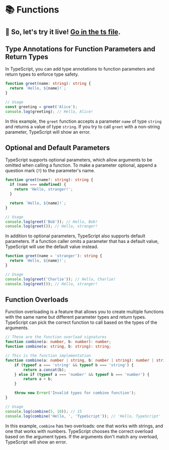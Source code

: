 # 📚 Functions

## 🎯 So, let's try it live! [Go in the ts file](./functions.ts).

## Type Annotations for Function Parameters and Return Types

In TypeScript, you can add type annotations to function parameters and return types to enforce type safety.

```typescript
function greet(name: string): string {
  return `Hello, ${name}!`;
}

// Usage
const greeting = greet('Alice');
console.log(greeting); // Hello, Alice!
```

In this example, the `greet` function accepts a parameter `name` of type `string` and returns a value of type `string`. If you try to call `greet` with a non-string parameter, TypeScript will show an error.

## Optional and Default Parameters

TypeScript supports optional parameters, which allow arguments to be omitted when calling a function. To make a parameter optional, append a question mark (`?`) to the parameter's name.

```typescript
function greet(name?: string): string {
  if (name === undefined) {
    return 'Hello, stranger!';
  }

  return `Hello, ${name}!`;
}

// Usage
console.log(greet('Bob')); // Hello, Bob!
console.log(greet()); // Hello, stranger!
```

In addition to optional parameters, TypeScript also supports default parameters. If a function caller omits a parameter that has a default value, TypeScript will use the default value instead.

```typescript
function greet(name = 'stranger'): string {
  return `Hello, ${name}!`;
}

// Usage
console.log(greet('Charlie')); // Hello, Charlie!
console.log(greet()); // Hello, stranger!
```

## Function Overloads

Function overloading is a feature that allows you to create multiple functions with the same name but different parameter types and return types. TypeScript can pick the correct function to call based on the types of the arguments.

```typescript
// These are the function overload signatures
function combine(a: number, b: number): number;
function combine(a: string, b: string): string;

// This is the function implementation
function combine(a: number | string, b: number | string): number | string {
    if (typeof a === 'string' && typeof b === 'string') {
        return a.concat(b);
    } else if (typeof a === 'number' && typeof b === 'number') {
        return a + b;
    }

    throw new Error('Invalid types for combine function');
}

// Usage
console.log(combine(5, 10)); // 15
console.log(combine('Hello, ', 'TypeScript')); // 'Hello, TypeScript'
```

In this example, `combine` has two overloads: one that works with strings, and one that works with numbers. TypeScript chooses the correct overload based on the argument types. If the arguments don't match any overload, TypeScript will show an error.
